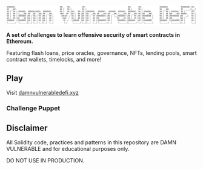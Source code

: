 ![](cover.png)

**A set of challenges to learn offensive security of smart contracts in Ethereum.**

Featuring flash loans, price oracles, governance, NFTs, lending pools, smart contract wallets, timelocks, and more!

## Play

Visit [damnvulnerabledefi.xyz](https://damnvulnerabledefi.xyz)

### Challenge Puppet



## Disclaimer

All Solidity code, practices and patterns in this repository are DAMN VULNERABLE and for educational purposes only.

DO NOT USE IN PRODUCTION.
